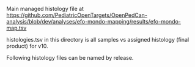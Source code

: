 
Main managed histology file at 
https://github.com/PediatricOpenTargets/OpenPedCan-analysis/blob/dev/analyses/efo-mondo-mapping/results/efo-mondo-map.tsv

histologies.tsv in this directory is all samples vs assigned histology (final product) for v10.

Following histology files can be named by release.
